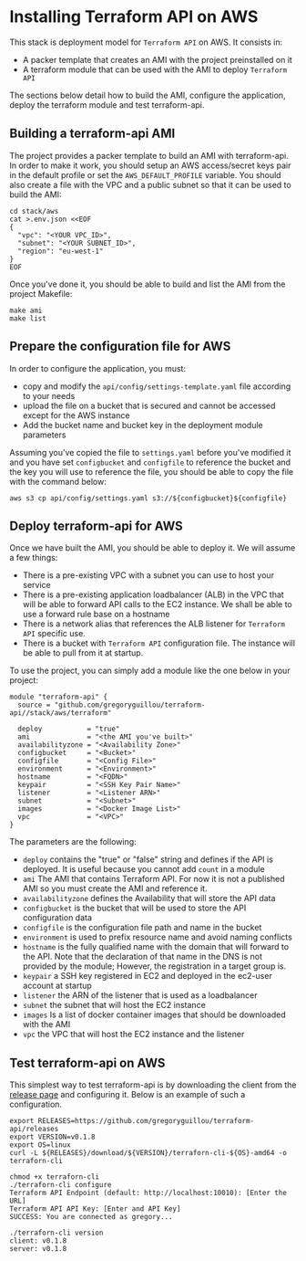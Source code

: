# Installing Terraform API on AWS

This stack is deployment model for `Terraform API` on AWS. It consists in:

- A packer template that creates an AMI with the project preinstalled on it
- A terraform module that can be used with the AMI to deploy `Terraform API`

The sections below detail how to build the AMI, configure the application, 
deploy the terraform module and test terraform-api.

## Building a terraform-api AMI

The project provides a packer template to build an AMI with terraform-api. In
order to make it work, you should setup an AWS access/secret keys pair in the
default profile or set the `AWS_DEFAULT_PROFILE` variable. You should also 
create a file with the VPC and a public subnet so that it can be used to build
the AMI:

```shell
cd stack/aws
cat >.env.json <<EOF
{
  "vpc": "<YOUR VPC_ID>",
  "subnet": "<YOUR SUBNET_ID>",
  "region": "eu-west-1"
}
EOF
```

Once you've done it, you should be able to build and list the AMI from the 
project Makefile:

```shell
make ami
make list
```

## Prepare the configuration file for AWS

In order to configure the application, you must:

- copy and modify the `api/config/settings-template.yaml` file according to your
  needs
- upload the file on a bucket that is secured and cannot be accessed except for
  the AWS instance
- Add the bucket name and bucket key in the deployment module parameters

Assuming you've copied the file to `settings.yaml` before you've modified it and
you have set `configbucket` and `configfile` to reference the bucket and the key
you will use to reference the file, you should be able to copy the file with the
command below:

```shell
aws s3 cp api/config/settings.yaml s3://${configbucket}${configfile}
```

## Deploy terraform-api for AWS

Once we have built the AMI, you should be able to deploy it. We will assume a
few things:
- There is a pre-existing VPC with a subnet you can use to host your service
- There is a pre-existing application loadbalancer (ALB) in the VPC that will
  be able to forward API calls to the EC2 instance. We shall be able to use 
  a forward rule base on a hostname
- There is a network alias that references the ALB listener for `Terraform API`
  specific use.
- There is a bucket with `Terraform API` configuration file. The instance will
  be able to pull from it at startup.


To use the project, you can simply add a module like the one below in your
project:

```hcl
module "terraform-api" {
  source = "github.com/gregoryguillou/terraform-api//stack/aws/terraform"

  deploy           = "true"
  ami              = "<the AMI you've built>"
  availabilityzone = "<Availability Zone>"
  configbucket     = "<Bucket>"
  configfile       = "<Config File>"
  environment      = "<Environment>"
  hostname         = "<FQDN>"
  keypair          = "<SSH Key Pair Name>"
  listener         = "<Listener ARN>"
  subnet           = "<Subnet>"
  images           = "<Docker Image List>"
  vpc              = "<VPC>"
}
```

The parameters are the following:

- `deploy` contains the "true" or "false" string and defines if the API is
  deployed. It is useful because you cannot add `count` in a module
- `ami` The AMI that contains Terraform API. For now it is not a published
  AMI so you must create the AMI and reference it.
- `availabilityzone` defines the Availability that will store the API data
- `configbucket` is the bucket that will be used to store the API configuration
  data
- `configfile` is the configuration file path and name in the bucket
- `environment` is used to prefix resource name and avoid naming conflicts
- `hostname` is the fully qualified name with the domain that will forward to
  the API. Note that the declaration of that name in the DNS is not provided
  by the module; However, the registration in a target group is.
- `keypair` a SSH key registered in EC2 and deployed in the ec2-user account at
   startup
- `listener` the ARN of the listener that is used as a loadbalancer
- `subnet` the subnet that will host the EC2 instance
- `images` Is a list of docker container images that should be downloaded with
  the AMI
- `vpc` the VPC that will host the EC2 instance and the listener

## Test terraform-api on AWS

This simplest way to test terraform-api is by downloading the client from
the [release page](https://github.com/gregoryguillou/terraform-api/releases) 
and configuring it. Below is an example of such a configuration.

```shell
export RELEASES=https://github.com/gregoryguillou/terraform-api/releases
export VERSION=v0.1.8
export OS=linux
curl -L ${RELEASES}/download/${VERSION}/terraforn-cli-${OS}-amd64 -o terraforn-cli

chmod +x terraforn-cli
./terraforn-cli configure
Terraform API Endpoint (default: http://localhost:10010): [Enter the URL]
Terraform API API Key: [Enter and API Key]
SUCCESS: You are connected as gregory...

./terraforn-cli version
client: v0.1.8
server: v0.1.8
```
